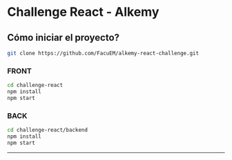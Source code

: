 # Challenge React - Alkemy

## Cómo iniciar el proyecto?

```bash
git clone https://github.com/FacuEM/alkemy-react-challenge.git
```

### FRONT

```bash
cd challenge-react
npm install
npm start
```

### BACK

```bash
cd challenge-react/backend
npm install
npm start
```

---

